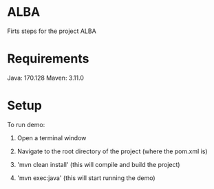 ALBA
==================
Firts steps for the project ALBA


Requirements
============
Java: 170.128
Maven: 3.11.0


Setup
=====

To run demo:

1. Open a terminal window

2. Navigate to the root directory of the project (where the pom.xml is)

3. 'mvn clean install' (this will compile and build the project)

4. 'mvn exec:java' (this will start running the demo)
	
